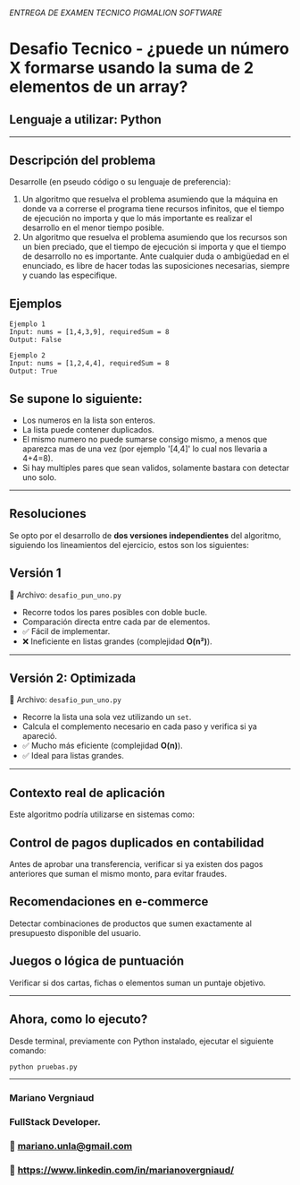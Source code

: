 
###### ENTREGA DE EXAMEN TECNICO PIGMALION SOFTWARE ######


# Desafio Tecnico - ¿puede un número X formarse usando la suma de 2 elementos de un array?

## Lenguaje a utilizar: Python 

---

## Descripción del problema

Desarrolle (en pseudo código o su lenguaje de preferencia):
1. Un algoritmo que resuelva el problema asumiendo que la máquina en donde va a correrse el
programa tiene recursos infinitos, que el tiempo de ejecución no importa y que lo más
importante es realizar el desarrollo en el menor tiempo posible.
2. Un algoritmo que resuelva el problema asumiendo que los recursos son un bien preciado,
que el tiempo de ejecución si importa y que el tiempo de desarrollo no es importante.
Ante cualquier duda o ambigüedad en el enunciado, es libre de hacer todas las suposiciones
necesarias, siempre y cuando las especifique.


## Ejemplos

    Ejemplo 1
    Input: nums = [1,4,3,9], requiredSum = 8
    Output: False

    Ejemplo 2
    Input: nums = [1,2,4,4], requiredSum = 8
    Output: True


## Se supone lo siguiente:

- Los numeros en la lista son enteros.
- La lista puede contener duplicados.
- El mismo numero no puede sumarse consigo mismo, a menos que aparezca mas de una vez (por ejemplo '[4,4]' lo cual nos llevaria a 4+4=8).
- Si hay multiples pares que sean validos, solamente bastara con detectar uno solo.

---

## Resoluciones

Se opto por el desarrollo de **dos versiones independientes** del algoritmo, siguiendo los lineamientos del ejercicio, estos son los siguientes:



##  Versión 1

📄 Archivo: `desafio_pun_uno.py`

- Recorre todos los pares posibles con doble bucle.
- Comparación directa entre cada par de elementos.
- ✅ Fácil de implementar.
- ❌ Ineficiente en listas grandes (complejidad **O(n²)**).

---

## Versión 2: Optimizada

📄 Archivo: `desafio_pun_uno.py`

- Recorre la lista una sola vez utilizando un `set`.
- Calcula el complemento necesario en cada paso y verifica si ya apareció.
- ✅ Mucho más eficiente (complejidad **O(n)**).
- ✅ Ideal para listas grandes.

---

## Contexto real de aplicación

Este algoritmo podría utilizarse en sistemas como:

## Control de pagos duplicados en contabilidad
Antes de aprobar una transferencia, verificar si ya existen dos pagos anteriores que suman el mismo monto, para evitar fraudes.

## Recomendaciones en e-commerce
Detectar combinaciones de productos que sumen exactamente al presupuesto disponible del usuario.

## Juegos o lógica de puntuación
Verificar si dos cartas, fichas o elementos suman un puntaje objetivo.

---

## Ahora, como lo ejecuto?

Desde terminal, previamente con Python instalado, ejecutar el siguiente comando:

```bash
python pruebas.py
```
---

### Mariano Vergniaud
### FullStack Developer.
### 📧 mariano.unla@gmail.com
### 💼 https://www.linkedin.com/in/marianovergniaud/
